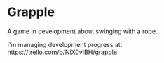 # Grapple
A game in development about swinging with a rope.

I'm managing development progress at:
https://trello.com/b/NiX0vIBH/grapple
